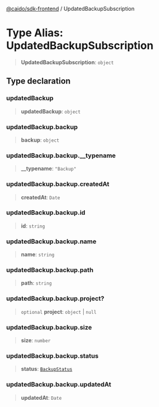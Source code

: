 [@caido/sdk-frontend](../index.md) / UpdatedBackupSubscription

# Type Alias: UpdatedBackupSubscription

> **UpdatedBackupSubscription**: `object`

## Type declaration

### updatedBackup

> **updatedBackup**: `object`

### updatedBackup.backup

> **backup**: `object`

### updatedBackup.backup.\_\_typename

> **\_\_typename**: `"Backup"`

### updatedBackup.backup.createdAt

> **createdAt**: `Date`

### updatedBackup.backup.id

> **id**: `string`

### updatedBackup.backup.name

> **name**: `string`

### updatedBackup.backup.path

> **path**: `string`

### updatedBackup.backup.project?

> `optional` **project**: `object` \| `null`

### updatedBackup.backup.size

> **size**: `number`

### updatedBackup.backup.status

> **status**: [`BackupStatus`](BackupStatus.md)

### updatedBackup.backup.updatedAt

> **updatedAt**: `Date`
